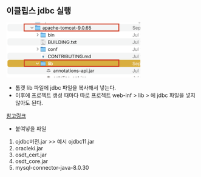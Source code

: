 ## 이클립스 jdbc 실행

<img src="https://github.com/hyeah0/SmartWeb_Contents_WebApplication_developer_class/blob/main/0_MacSet/image/eclipse_tomcat/autojdbc.png" width="70%">

- 톰캣 lib 파일에 jdbc 파일을 복사해서 넣는다.
- 이후에 프로젝트 생성 때마다 따로 프로젝트 web-inf > lib > 에 jdbc 파일을 넣지 않아도 된다.

[참고링크](https://github.com/hyeah0/SmartWeb_Contents_WebApplication_developer_class/blob/main/0_MacSet/oracle/02.%EC%98%A4%EB%9D%BC%ED%81%B4%EC%9D%B4%ED%81%B4%EB%A6%BD%EC%8A%A4%EC%97%B0%EA%B2%B0_jsp.md)

- 붙여넣을 파일

1. ojdbc버전.jar >> 예시 ojdbc11.jar
2. oracleki.jar
3. osdt_cert.jar
4. osdt_core.jar
5. mysql-connector-java-8.0.30
